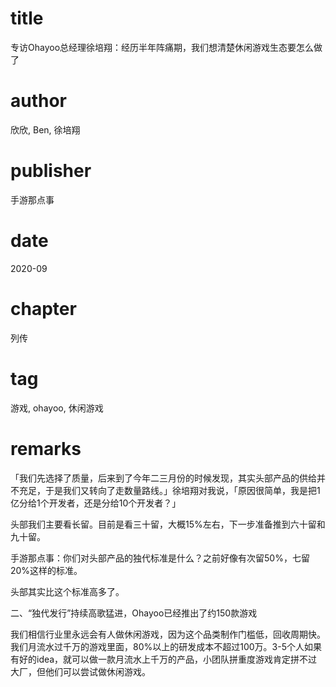 # title
专访Ohayoo总经理徐培翔：经历半年阵痛期，我们想清楚休闲游戏生态要怎么做了

# author
欣欣, Ben, 徐培翔

# publisher
手游那点事

# date
2020-09

# chapter
列传

# tag
游戏, ohayoo, 休闲游戏

# remarks
「我们先选择了质量，后来到了今年二三月份的时候发现，其实头部产品的供给并不充足，于是我们又转向了走数量路线。」徐培翔对我说，「原因很简单，我是把1亿分给1个开发者，还是分给10个开发者？」

头部我们主要看长留。目前是看三十留，大概15%左右，下一步准备推到六十留和九十留。

手游那点事：你们对头部产品的独代标准是什么？之前好像有次留50%，七留20%这样的标准。

头部其实比这个标准高多了。

二、“独代发行”持续高歌猛进，Ohayoo已经推出了约150款游戏

我们相信行业里永远会有人做休闲游戏，因为这个品类制作门槛低，回收周期快。我们月流水过千万的游戏里面，80%以上的研发成本不超过100万。3-5个人如果有好的idea，就可以做一款月流水上千万的产品，小团队拼重度游戏肯定拼不过大厂，但他们可以尝试做休闲游戏。
